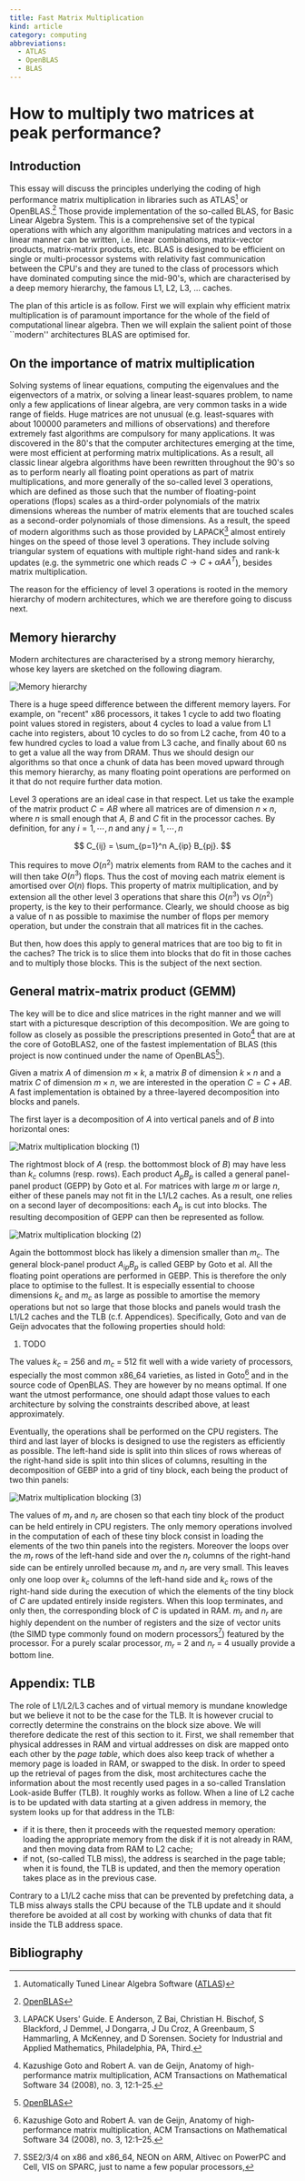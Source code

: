 ```yaml
---
title: Fast Matrix Multiplication
kind: article
category: computing
abbreviations:
  - ATLAS
  - OpenBLAS
  - BLAS
---
```


# How to multiply two matrices at peak performance?

## Introduction

This essay will discuss the principles underlying the coding of high performance matrix multiplication in libraries such as ATLAS[^3] or OpenBLAS.[^4] Those provide implementation of the so-called BLAS, for Basic Linear Algebra System. This is a comprehensive set of the typical operations with which any algorithm manipulating matrices and vectors in a linear manner can be written, i.e. linear combinations, matrix-vector products, matrix-matrix products, etc. BLAS is designed to be efficient on single or multi-processor systems with relativity fast communication between the CPU's and they are tuned to the class of processors which have dominated computing since the mid-90's, which are characterised by a deep memory hierarchy, the famous L1, L2, L3, … caches.

The plan of this article is as follow. First we will explain why efficient matrix multiplication is of paramount importance for the whole of the field of computational linear algebra. Then we will explain the salient point of those ``modern'' architectures BLAS are optimised for.

## On the importance of matrix multiplication

Solving systems of linear equations, computing the eigenvalues and the eigenvectors of a matrix, or solving a linear least-squares problem, to name only a few applications of linear algebra, are very common tasks in a wide range of fields. Huge matrices are not unusual (e.g. least-squares with about 100000 parameters and millions of observations) and therefore extremely fast algorithms are compulsory for many applications. It was discovered in the 80's that the computer architectures emerging at the time, were most efficient at performing matrix multiplications. As a result, all classic linear algebra algorithms have been rewritten throughout the 90's so as to perform nearly all floating point operations as part of matrix multiplications, and more generally of the so-called level 3 operations, which are defined as those such that the number of floating-point operations (flops) scales as a third-order polynomials of the matrix dimensions whereas the number of matrix elements that are touched scales as a second-order polynomials of those dimensions. As a result, the speed of modern algorithms such as those provided by LAPACK[^2] almost entirely hinges on the speed of those level 3 operations. They include solving triangular system of equations with multiple right-hand sides and rank-k updates (e.g. the symmetric one which reads $C \rightarrow C + \alpha A A^T$), besides matrix multiplication.

The reason for the efficiency of level 3 operations is rooted in the memory hierarchy of modern architectures, which we are therefore going to discuss next.

## Memory hierarchy

Modern architectures are characterised by a strong memory hierarchy, whose key layers are sketched on the following diagram.

![Memory hierarchy](/en/fast-matrix-multiplication/memory-hierarchy.png)

There is a huge speed difference between the different memory layers. For example, on "recent" x86 processors, it takes 1 cycle to add two floating point values stored in registers, about 4 cycles to load a value from L1 cache into registers, about 10 cycles to do so from L2 cache, from 40 to a few hundred cycles to load a value from L3 cache, and finally about 60 ns to get a value all the way from DRAM. Thus we should design our algorithms so that once a chunk of data has been moved upward through this memory hierarchy, as many floating point operations are performed on it that do not require further data motion.

Level 3 operations are an ideal case in that respect. Let us take the example of the matrix product $C = A B$ where all matrices are of dimension $n \times n$, where $n$ is small enough that $A$, $B$ and $C$ fit in the processor caches. By definition, for any $i=1,\cdots,n$ and any $j=1,\cdots,n$

$$
C_{ij} = \sum_{p=1}^n A_{ip} B_{pj}.
$$

This requires to move $O(n^2)$ matrix elements from RAM to the caches and it will then take $O(n^3)$ flops. Thus the cost of moving each matrix element is amortised over $O(n)$ flops. This property of matrix multiplication, and by extension all the other level 3 operations that share this $O(n^3)$ vs $O(n^2)$ property, is the key to their performance. Clearly, we should choose as big a value of n as possible to maximise the number of flops per memory operation, but under the constrain that all matrices fit in the caches.

But then, how does this apply to general matrices that are too big to fit in the caches? The trick is to slice them into blocks that do fit in those caches and to multiply those blocks. This is the subject of the next section.

## General matrix-matrix product (GEMM)

The key will be to dice and slice matrices in the right manner and we will start with a picturesque description of this decomposition. We are going to follow as closely as possible the prescriptions presented in Goto[^1] that are at the core of GotoBLAS2, one of the fastest implementation of BLAS (this project is now continued under the name of OpenBLAS[^4]).

Given a matrix $A$ of dimension $m \times k$, a matrix $B$ of dimension $k \times n$ and a matrix $C$ of dimension $m \times n$, we are interested in the operation $C = C + A B$. A fast implementation is obtained by a three-layered decomposition into blocks and panels.

The first layer is a decomposition of $A$ into vertical panels and of $B$ into horizontal ones:

![Matrix multiplication blocking (1)](/en/fast-matrix-multiplication/AB-blocking-1.png)

The rightmost block of $A$ (resp. the bottommost block of $B$) may have less than $k_c$ columns (resp. rows). Each product $A_p B_p$ is called a general panel-panel product (GEPP) by Goto et al. For matrices with large $m$ or large $n$, either of these panels may not fit in the L1/L2 caches. As a result, one relies on a second layer of decompositions: each $A_p$ is cut into blocks. The resulting decomposition of GEPP can then be represented as follow.

![Matrix multiplication blocking (2)](/en/fast-matrix-multiplication/AB-blocking-2.png)

Again the bottommost block has likely a dimension smaller than $m_c$. The general block-panel product $A_{ip} B_p$ is called GEBP by Goto et al. All the floating point operations are performed in GEBP. This is therefore the only place to optimise to the fullest. It is especially essential to choose dimensions $k_c$ and $m_c$ as large as possible to amortise the memory operations but not so large that those blocks and panels would trash the L1/L2 caches and the TLB (c.f. Appendices). Specifically, Goto and van de Geijn advocates that the following properties should hold:

1. TODO

The values $k_c$ = 256 and $m_c$ = 512 fit well with a wide variety of processors, especially the most common x86_64 varieties, as listed in Goto[^1] and in the source code of OpenBLAS. They are however by no means optimal. If one want the utmost performance, one should adapt those values to each architecture by solving the constraints described above, at least approximately.

Eventually, the operations shall be performed on the CPU registers. The third and last layer of blocks is designed to use the registers as efficiently as possible.
The left-hand side is split into thin slices of rows whereas of the right-hand side is split into thin slices of columns, resulting in the decomposition of GEBP into a grid of tiny block, each being the product of two thin panels:

![Matrix multiplication blocking (3)](/en/fast-matrix-multiplication/AB-blocking-3.png)

The values of $m_r$ and $n_r$ are chosen so that each tiny block of the product can be held entirely in CPU registers. The only memory operations involved in the computation of each of these tiny block consist in loading the elements of the two thin panels into the registers. Moreover the loops over the $m_r$ rows of the left-hand side and over the $n_r$ columns of the right-hand side can be entirely unrolled because $m_r$ and $n_r$ are very small. This leaves only one loop over $k_c$ columns of the left-hand side and $k_c$ rows of the right-hand side during the execution of which the elements of the tiny block of $C$ are updated entirely inside registers. When this loop terminates, and only then, the corresponding block of $C$ is updated in RAM. $m_r$ and $n_r$ are highly dependent on the number of registers and the size of vector units (the SIMD type commonly found on modern processors[^5]) featured by the processor. For a purely scalar processor, $m_r$ = 2 and $n_r$ = 4 usually provide a bottom line.

[^5]: SSE2/3/4 on x86 and x86_64, NEON on ARM, Altivec on PowerPC and Cell, VIS on SPARC, just to name a few popular processors,

## Appendix: TLB

The role of L1/L2/L3 caches and of virtual memory is mundane knowledge but we believe it not to be the case for the TLB. It is however crucial to correctly determine the constrains on the block size above. We will therefore dedicate the rest of this section to it. First, we shall remember that physical addresses in RAM and virtual addresses on disk are mapped onto each other by the *page table*, which does also keep track of whether a memory page is loaded in RAM, or swapped to the disk. In order to speed up the retrieval of pages from the disk, most architectures cache the information about the most recently used pages in a so-called Translation Look-aside Buffer (TLB). It roughly works as follow. When a line of L2 cache is to be updated with data starting at a given address in memory, the system looks up for that address in the TLB:

- if it is there, then it proceeds with the requested memory operation: loading the appropriate memory from the disk if it is not already in RAM, and then moving data from RAM to L2 cache;
- if not, (so-called TLB miss), the address is searched in the page table; when it is found, the TLB is updated, and then the memory operation takes place as in the previous case.

Contrary to a L1/L2 cache miss that can be prevented by prefetching data, a TLB miss always stalls the CPU because of the TLB update and it should therefore be avoided at all cost by working with chunks of data that fit inside the TLB address space.


## Bibliography

[^1]: Kazushige Goto and Robert A. van de Geijn,
      Anatomy of high-performance matrix multiplication,
      ACM Transactions on Mathematical Software 34 (2008), no. 3, 12:1–25.

[^2]: LAPACK Users' Guide.
      E Anderson, Z Bai, Christian H. Bischof, S Blackford, J Demmel,
      J Dongarra, J Du Croz, A Greenbaum, S Hammarling, A McKenney,
      and D Sorensen.
      Society for Industrial and Applied Mathematics,
      Philadelphia, PA, Third.

[^3]: Automatically Tuned Linear Algebra Software ([ATLAS](http://math-atlas.sourceforge.net))

[^4]: [OpenBLAS](http://www.openblas.net)
